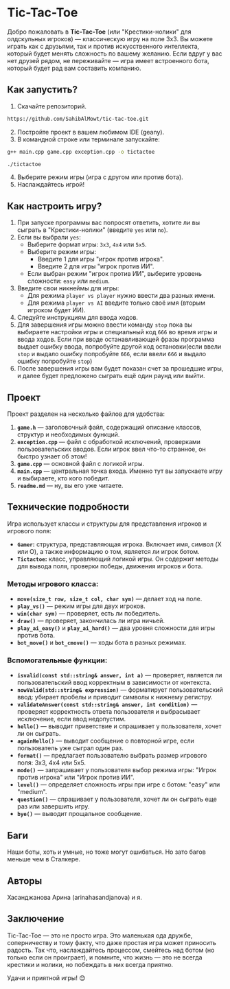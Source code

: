 #   Tic-Tac-Toe


Добро пожаловать в **Tic-Tac-Toe** (или "Крестики-нолики" для олдскульных игроков) — классическую игру на поле 3x3. Вы можете играть как с друзьями, так и против искусственного интеллекта, который будет менять сложность по вашему желанию. Если вдруг у вас нет друзей рядом, не переживайте — игра имеет встроенного бота, который будет рад вам составить компанию.



## **Как запустить?**

1. Скачайте репозиторий.
```bash
https://github.com/SahibAlMowt/tic-tac-toe.git
```
2. Постройте проект в вашем любимом IDE (geany).
3. В командной строке или терминале запускайте:

```bash
g++ main.cpp game.cpp exception.cpp -o tictactoe
```
```bash
./tictactoe
```

4. Выберите режим игры (игра с другом или против бота).
5. Наслаждайтесь игрой!


## Как настроить игру?

1. При запуске программы вас попросят ответить, хотите ли вы сыграть в "Крестики-нолики" (введите `yes` или `no`).
2. Если вы выбрали `yes`:
   - Выберите формат игры: `3x3`, `4x4` или `5x5`.
   - Выберите режим игры:
     - Введите 1 для игры "игрок против игрока".
     - Введите 2 для игры "игрок против ИИ".
   - Если выбран режим "игрок против ИИ", выберите уровень сложности: `easy` или `medium`.
3. Введите свои никнеймы для игры:
   - Для режима `player vs player` нужно ввести два разных имени.
   - Для режима `player vs AI` введите только своё имя (вторым игроком будет ИИ).
4. Следуйте инструкциям для ввода ходов.
5. Для завершения игры можно ввести команду `stop` пока вы выбираете настройки игры и специальный код `666` во время игры и ввода ходов. Если при вводе останавливающей фразы программа выдает ошибку ввода, попробуйте другой код остановки(если ввели `stop` и выдало ошибку попробуйте `666`, если ввели `666` и выдало ошибку попробуйте `stop`)
6. После завершения игры вам будет показан счет за прошедшие игры, и далее будет предложено сыграть ещё один раунд или выйти.


## **Проект**

Проект разделен на несколько файлов для удобства:

1. **`game.h`** — заголовочный файл, содержащий описание классов, структур и необходимых функций.
2. **`exception.cpp`** — файл с обработкой исключений, проверками пользовательских вводов. Если игрок ввел что-то странное, он быстро узнает об этом!
3. **`game.cpp`** — основной файл с логикой игры.
4. **`main.cpp`** — центральная точка входа. Именно тут вы запускаете игру и выбираете, кто кого победит.
5. **`readme.md`** — ну, вы его уже читаете. 

## **Технические подробности**

Игра использует классы и структуры для представления игроков и игрового поля:

- **`Gamer`:** структура, представляющая игрока. Включает имя, символ (X или O), а также информацию о том, является ли игрок ботом.
- **`Tictactoe`:** класс, управляющий логикой игры. Он содержит методы для вывода поля, проверки победы, движения игроков и бота.

### Методы игрового класса:
- **`move(size_t row, size_t col, char sym)`** — делает ход на поле.
- **`play_vs()`** — режим игры для двух игроков.
- **`win(char sym)`** — проверяет, есть ли победитель.
- **`draw()`** — проверяет, закончилась ли игра ничьей.
- **`play_ai_easy()`** и **`play_ai_hard()`** — два уровня сложности для игры против бота.
- **`bot_move()`** и **`bot_cmove()`** — ходы бота в разных режимах.

### Вспомогательные функции:
- **`isvalid(const std::string& answer, int a)`** — проверяет, является ли пользовательский ввод корректным в зависимости от контекста.
- **`nowValid(std::string& expression)`** — форматирует пользовательский ввод: убирает пробелы и приводит символы к нижнему регистру.
- **`validateAnswer(const std::string& answer, int condition)`** — проверяет корректность ответа пользователя и выбрасывает исключение, если ввод недопустим.
- **`hello()`** — выводит приветствие и спрашивает у пользователя, хочет ли он сыграть.
- **`againHello()`** — выводит сообщение о повторной игре, если пользователь уже сыграл один раз.
- **`format()`** — предлагает пользователю выбрать размер игрового поля: 3x3, 4x4 или 5x5.
- **`mode()`** — запрашивает у пользователя выбор режима игры: "Игрок против игрока" или "Игрок против ИИ".
- **`level()`** — определяет сложность игры при игре с ботом: "easy" или "medium".
- **`question()`** — спрашивает у пользователя, хочет ли он сыграть еще раз или завершить игру.
- **`bye()`** — выводит прощальное сообщение.



## **Баги**

Наши боты, хоть и умные, но тоже могут ошибаться. Но зато багов меньше чем в Сталкере.

## **Авторы**
Хасанджанова Арина (arinahasandjanova) и я.

## **Заключение**

Tic-Tac-Toe — это не просто игра. Это маленькая ода дружбе, соперничеству и тому факту, что даже простая игра может приносить радость. Так что, наслаждайтесь процессом, смейтесь над ботом (но только если он проиграет), и помните, что жизнь — это не всегда крестики и нолики, но побеждать в них всегда приятно.

Удачи и приятной игры! 😊
